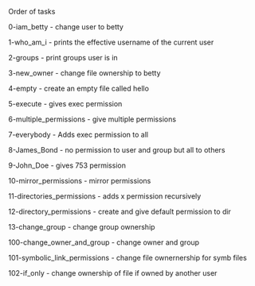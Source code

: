 Order of tasks

0-iam_betty - change user to betty

1-who_am_i - prints the effective username of the current user

2-groups - print groups user is in

3-new_owner - change file ownership to betty

4-empty - create an empty file called hello

5-execute - gives exec permission

6-multiple_permissions - give multiple permissions

7-everybody - Adds exec permission to all

8-James_Bond - no permission to user and group but all to others

9-John_Doe - gives 753 permission

10-mirror_permissions - mirror permissions

11-directories_permissions - adds x permission recursively

12-directory_permissions - create and give default permission to dir

13-change_group - change group ownership

100-change_owner_and_group - change owner and group

101-symbolic_link_permissions - change file ownernership for symb files

102-if_only - change ownership of file if owned by another user
